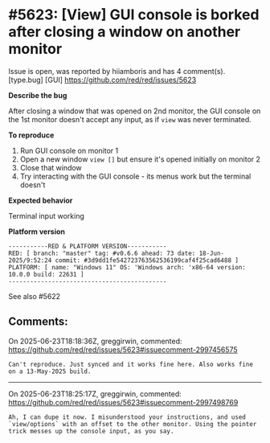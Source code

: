 
#5623: [View] GUI console is borked after closing a window on another monitor
================================================================================
Issue is open, was reported by hiiamboris and has 4 comment(s).
[type.bug] [GUI]
<https://github.com/red/red/issues/5623>

**Describe the bug**

After closing a window that was opened on 2nd monitor, the GUI console on the 1st monitor doesn't accept any input, as if `view` was never terminated.

**To reproduce**

1. Run GUI console on monitor 1
2. Open a new window `view []` but ensure it's opened initially on monitor 2
3. Close that window
4. Try interacting with the GUI console - its menus work but the terminal doesn't

**Expected behavior**

Terminal input working

**Platform version**

```
-----------RED & PLATFORM VERSION----------- 
RED: [ branch: "master" tag: #v0.6.6 ahead: 73 date: 18-Jun-2025/9:52:24 commit: #3d9dd1fe542723763562536199caf4f25cad6488 ]
PLATFORM: [ name: "Windows 11" OS: 'Windows arch: 'x86-64 version: 10.0.0 build: 22631 ]
--------------------------------------------
```

See also #5622


Comments:
--------------------------------------------------------------------------------

On 2025-06-23T18:18:36Z, greggirwin, commented:
<https://github.com/red/red/issues/5623#issuecomment-2997456575>

    Can't reproduce. Just synced and it works fine here. Also works fine on a 13-May-2025 build.

--------------------------------------------------------------------------------

On 2025-06-23T18:25:17Z, greggirwin, commented:
<https://github.com/red/red/issues/5623#issuecomment-2997498769>

    Ah, I can dupe it now. I misunderstood your instructions, and used `view/options` with an offset to the other monitor. Using the pointer trick messes up the console input, as you say.

